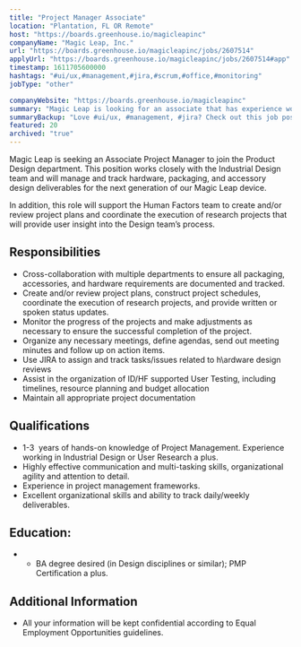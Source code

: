 ```yaml
---
title: "Project Manager Associate"
location: "Plantation, FL OR Remote"
host: "https://boards.greenhouse.io/magicleapinc"
companyName: "Magic Leap, Inc."
url: "https://boards.greenhouse.io/magicleapinc/jobs/2607514"
applyUrl: "https://boards.greenhouse.io/magicleapinc/jobs/2607514#app"
timestamp: 1611705600000
hashtags: "#ui/ux,#management,#jira,#scrum,#office,#monitoring"
jobType: "other"

companyWebsite: "https://boards.greenhouse.io/magicleapinc"
summary: "Magic Leap is looking for an associate that has experience working in Industrial Design or User Research a plus."
summaryBackup: "Love #ui/ux, #management, #jira? Check out this job post!"
featured: 20
archived: "true"
---
```


Magic Leap is seeking an Associate Project Manager to join the Product Design department. This position works closely with the Industrial Design team and will manage and track hardware, packaging, and accessory design deliverables for the next generation of our Magic Leap device. 

In addition, this role will support the Human Factors team to create and/or review project plans and coordinate the execution of research projects that will provide user insight into the Design team’s process. 

## Responsibilities

*   Cross-collaboration with multiple departments to ensure all packaging, accessories, and hardware requirements are documented and tracked.
*   Create and/or review project plans, construct project schedules, coordinate the execution of research projects, and provide written or spoken status updates.
*   Monitor the progress of the projects and make adjustments as necessary to ensure the successful completion of the project.
*   Organize any necessary meetings, define agendas, send out meeting minutes and follow up on action items.
*   Use JIRA to assign and track tasks/issues related to h\\ardware design reviews
*   Assist in the organization of ID/HF supported User Testing, including timelines, resource planning and budget allocation
*   Maintain all appropriate project documentation

## Qualifications

*   1-3  years of hands-on knowledge of Project Management. Experience working in Industrial Design or User Research a plus.
*   Highly effective communication and multi-tasking skills, organizational agility and attention to detail.
*   Experience in project management frameworks.
*   Excellent organizational skills and ability to track daily/weekly deliverables.

## Education:

*   *   BA degree desired (in Design disciplines or similar); PMP Certification a plus.

## Additional Information

*   All your information will be kept confidential according to Equal Employment Opportunities guidelines.


